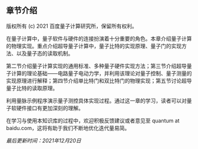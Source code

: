 ## 章节介绍

版权所有 (c) 2021 百度量子计算研究所，保留所有权利。

在量子计算中，量子软件与硬件的连接扮演着十分重要的角色。本章介绍量子计算的物理实现。重点介绍超导量子计算中，量子比特的实现原理、量子门的实现方法、以及量子态的读取机制。

第二节介绍量子计算实现的通用标准、多种量子硬件实现方法；第三节介绍超导量子计算的理论基础——电路量子电动力学，并利用该理论对量子控制、量子测量的实现原理进行解释；第四节介绍单比特门和双比特门的物理实现；第五节讨论超导量子比特的读取原理。

利用量脉示例程序演示量子测控具体实现过程。通过这一章的学习，读者可以对量子软硬件接口有更加深刻的理解。

在学习与使用本知识库的过程中，欢迎积极反馈建议或者意见至 quantum at baidu.com，这将有助于我们不断地优化迭代量易简。

*最后更新时间：2021年12月20日*